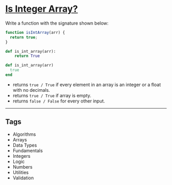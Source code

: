 # [Is Integer Array?](https://www.codewars.com/kata/52a112d9488f506ae7000b95)

Write a function with the signature shown below:

```javascript
function isIntArray(arr) {
  return true;
}
```

```python
def is_int_array(arr):
    return True
```

```ruby
def is_int_array(arr)
  true
end
```

- returns `true / True` if every element in an array is an integer or a float with no decimals.
- returns `true / True` if array is empty.
- returns `false / False` for every other input.

---

## Tags

- Algorithms
- Arrays
- Data Types
- Fundamentals
- Integers
- Logic
- Numbers
- Utilities
- Validation

